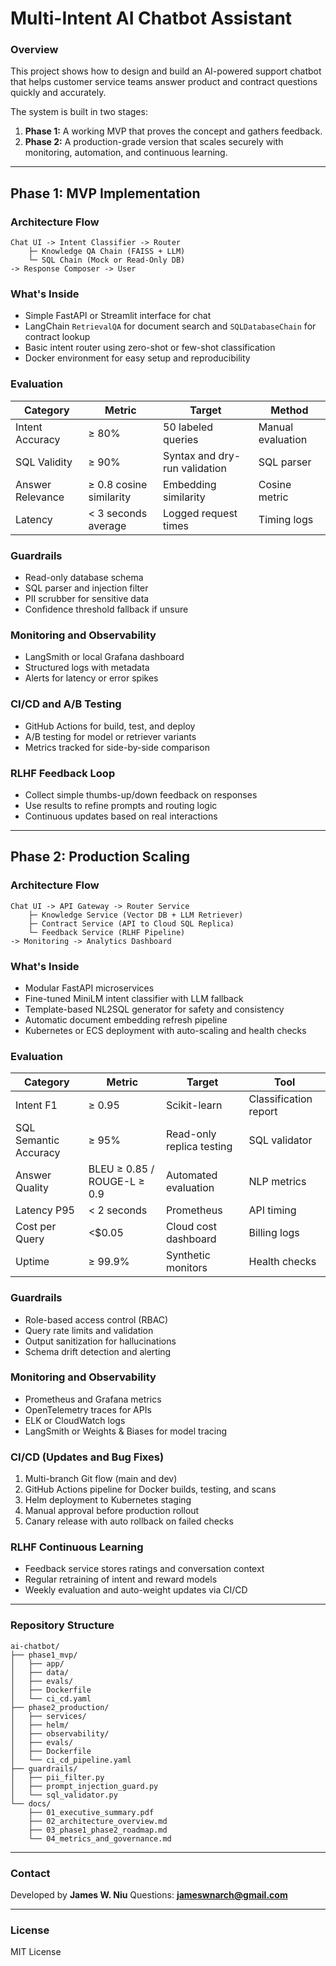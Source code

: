 # Multi-Intent AI Chatbot Assistant

### Overview
This project shows how to design and build an AI-powered support chatbot that helps customer service teams answer product and contract questions quickly and accurately.

The system is built in two stages:
1. **Phase 1:** A working MVP that proves the concept and gathers feedback.
2. **Phase 2:** A production-grade version that scales securely with monitoring, automation, and continuous learning.

---

## Phase 1: MVP Implementation

### Architecture Flow
```
Chat UI -> Intent Classifier -> Router
    ├─ Knowledge QA Chain (FAISS + LLM)
    └─ SQL Chain (Mock or Read-Only DB)
-> Response Composer -> User
```

### What's Inside
- Simple FastAPI or Streamlit interface for chat
- LangChain `RetrievalQA` for document search and `SQLDatabaseChain` for contract lookup
- Basic intent router using zero-shot or few-shot classification
- Docker environment for easy setup and reproducibility

### Evaluation
| Category | Metric | Target | Method |
|-----------|---------|---------|--------|
| Intent Accuracy | ≥ 80% | 50 labeled queries | Manual evaluation |
| SQL Validity | ≥ 90% | Syntax and dry-run validation | SQL parser |
| Answer Relevance | ≥ 0.8 cosine similarity | Embedding similarity | Cosine metric |
| Latency | < 3 seconds average | Logged request times | Timing logs |

### Guardrails
- Read-only database schema
- SQL parser and injection filter
- PII scrubber for sensitive data
- Confidence threshold fallback if unsure

### Monitoring and Observability
- LangSmith or local Grafana dashboard
- Structured logs with metadata
- Alerts for latency or error spikes

### CI/CD and A/B Testing
- GitHub Actions for build, test, and deploy
- A/B testing for model or retriever variants
- Metrics tracked for side-by-side comparison

### RLHF Feedback Loop
- Collect simple thumbs-up/down feedback on responses
- Use results to refine prompts and routing logic
- Continuous updates based on real interactions

---

## Phase 2: Production Scaling

### Architecture Flow
```
Chat UI -> API Gateway -> Router Service
    ├─ Knowledge Service (Vector DB + LLM Retriever)
    ├─ Contract Service (API to Cloud SQL Replica)
    └─ Feedback Service (RLHF Pipeline)
-> Monitoring -> Analytics Dashboard
```

### What's Inside
- Modular FastAPI microservices
- Fine-tuned MiniLM intent classifier with LLM fallback
- Template-based NL2SQL generator for safety and consistency
- Automatic document embedding refresh pipeline
- Kubernetes or ECS deployment with auto-scaling and health checks

### Evaluation
| Category | Metric | Target | Tool |
|-----------|---------|---------|------|
| Intent F1 | ≥ 0.95 | Scikit-learn | Classification report |
| SQL Semantic Accuracy | ≥ 95% | Read-only replica testing | SQL validator |
| Answer Quality | BLEU ≥ 0.85 / ROUGE-L ≥ 0.9 | Automated evaluation | NLP metrics |
| Latency P95 | < 2 seconds | Prometheus | API timing |
| Cost per Query | <$0.05 | Cloud cost dashboard | Billing logs |
| Uptime | ≥ 99.9% | Synthetic monitors | Health checks |

### Guardrails
- Role-based access control (RBAC)
- Query rate limits and validation
- Output sanitization for hallucinations
- Schema drift detection and alerting

### Monitoring and Observability
- Prometheus and Grafana metrics
- OpenTelemetry traces for APIs
- ELK or CloudWatch logs
- LangSmith or Weights & Biases for model tracing

### CI/CD (Updates and Bug Fixes)
1. Multi-branch Git flow (main and dev)
2. GitHub Actions pipeline for Docker builds, testing, and scans
3. Helm deployment to Kubernetes staging
4. Manual approval before production rollout
5. Canary release with auto rollback on failed checks

### RLHF Continuous Learning
- Feedback service stores ratings and conversation context
- Regular retraining of intent and reward models
- Weekly evaluation and auto-weight updates via CI/CD

---

### Repository Structure
```
ai-chatbot/
├── phase1_mvp/
│   ├── app/
│   ├── data/
│   ├── evals/
│   ├── Dockerfile
│   └── ci_cd.yaml
├── phase2_production/
│   ├── services/
│   ├── helm/
│   ├── observability/
│   ├── evals/
│   ├── Dockerfile
│   └── ci_cd_pipeline.yaml
├── guardrails/
│   ├── pii_filter.py
│   ├── prompt_injection_guard.py
│   └── sql_validator.py
└── docs/
    ├── 01_executive_summary.pdf
    ├── 02_architecture_overview.md
    ├── 03_phase1_phase2_roadmap.md
    └── 04_metrics_and_governance.md
```

---

### Contact
Developed by **James W. Niu**
Questions: **jameswnarch@gmail.com**

---

### License
MIT License
